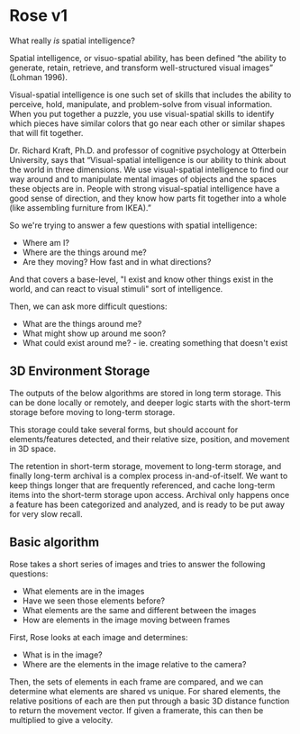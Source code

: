 # Rose v1

What really *is* spatial intelligence?

Spatial intelligence, or visuo-spatial ability, has been defined “the ability to generate, retain, retrieve, and transform well-structured visual images” (Lohman 1996).

Visual-spatial intelligence is one such set of skills that includes the ability to perceive, hold, manipulate, and problem-solve from visual information. When you put together a puzzle, you use visual-spatial skills to identify which pieces have similar colors that go near each other or similar shapes that will fit together.

Dr. Richard Kraft, Ph.D. and professor of cognitive psychology at Otterbein University, says that “Visual-spatial intelligence is our ability to think about the world in three dimensions. We use visual-spatial intelligence to find our way around and to manipulate mental images of objects and the spaces these objects are in. People with strong visual-spatial intelligence have a good sense of direction, and they know how parts fit together into a whole (like assembling furniture from IKEA).”


So we're trying to answer a few questions with spatial intelligence:
* Where am I?
* Where are the things around me?
* Are they moving?  How fast and in what directions?

And that covers a base-level, "I exist and know other things exist in the world, and can react to visual stimuli" sort of intelligence.

Then, we can ask more difficult questions:
* What are the things around me?
* What might show up around me soon?
* What could exist around me? - ie. creating something that doesn't exist

## 3D Environment Storage

The outputs of the below algorithms are stored in long term storage.  This can be done locally or remotely, and deeper logic starts with the short-term storage before moving to long-term storage.

This storage could take several forms, but should account for elements/features detected, and their relative size, position, and movement in 3D space.

The retention in short-term storage, movement to long-term storage, and finally long-term archival is a complex process in-and-of-itself.  We want to keep things longer that are frequently referenced, and cache long-term items into the short-term storage upon access.  Archival only happens once a feature has been categorized and analyzed, and is ready to be put away for very slow recall.

## Basic algorithm

Rose takes a short series of images and tries to answer the following questions:
* What elements are in the images
* Have we seen those elements before?
* What elements are the same and different between the images
* How are elements in the image moving between frames

First, Rose looks at each image and determines:
* What is in the image?
* Where are the elements in the image relative to the camera?

Then, the sets of elements in each frame are compared, and we can determine what elements are shared vs unique.
For shared elements, the relative positions of each are then put through a basic 3D distance function to return the movement vector.  If given a framerate, this can then be multiplied to give a velocity.
